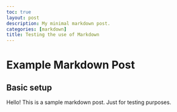 ```yaml
---
toc: true
layout: post
description: My minimal markdown post.
categories: [markdown]
title: Testing the use of Markdown
---
```

# Example Markdown Post

## Basic setup

Hello! This is a sample markdown post. Just for testing purposes.